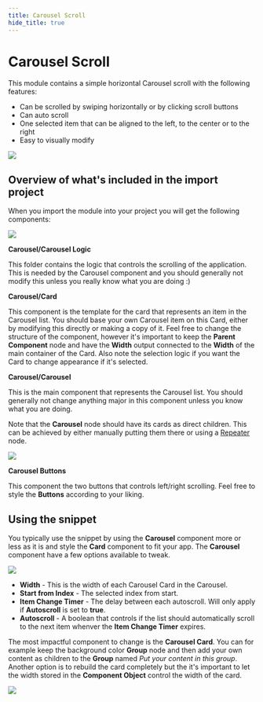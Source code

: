 ```yaml
---
title: Carousel Scroll
hide_title: true
---
```

# Carousel Scroll

This module contains a simple horizontal Carousel scroll with the following features:

-   Can be scrolled by swiping horizontally or by clicking scroll buttons
-   Can auto scroll
-   One selected item that can be aligned to the left, to the center or to the right
-   Easy to visually modify

<div className="ndl-image-with-background">

![](library/modules/carousel-scroll/carousel-1.png)

</div>

## Overview of what's included in the import project

When you import the module into your project you will get the following components:

<div className="ndl-image-with-background">

![](library/modules/carousel-scroll/components.png)

</div>

**Carousel/Carousel Logic**

This folder contains the logic that controls the scrolling of the application. This is needed by the Carousel component and you should generally not modify this unless you really know what you are doing :)

**Carousel/Card**

This component is the template for the card that represents an item in the Carousel list. You should base your own Carousel item on this Card, either by modifying this directly or making a copy of it. Feel free to change the structure of the component, however it's important to keep the **Parent Component** node and have the **Width** output connected to the **Width** of the main container of the Card. Also note the selection logic if you want the Card to change appearance if it's selected.

**Carousel/Carousel**

This is the main component that represents the Carousel list. You should generally not change anything major in this component unless you know what you are doing.

Note that the **Carousel** node should have its cards as direct children. This can be achieved by either manually putting them there or using a [Repeater](/nodes/ui-controls/repeater) node.

<div className="ndl-image-with-background">

![](library/modules/carousel-scroll/carousel-repeater.png)

</div>

**Carousel Buttons**

This component the two buttons that controls left/right scrolling. Feel free to style the **Buttons** according to your liking.

## Using the snippet

You typically use the snippet by using the **Carousel** component more or less as it is and style the **Card** component to fit your app.
The **Carousel** component have a few options available to tweak.

<div className="ndl-image-with-background">

![](library/modules/carousel-scroll/carousel-params.png)

</div>

-   **Width** - This is the width of each Carousel Card in the Carousel.
-   **Start from Index** - The selected index from start.
-   **Item Change Timer** - The delay between each autoscroll. Will only apply if **Autoscroll** is set to **true**.
-   **Autoscroll** - A boolean that controls if the list should automatically scroll to the next item whenver the **Item Change Timer** expires.

The most impactful component to change is the **Carousel Card**. You can for example keep the background color **Group** node and then add your own content as children to the **Group** named _Put your content in this group_. Another option is to rebuild the card completely but the it's important to let the width stored in the **Component Object** control the width of the card.

<div className="ndl-image-with-background l">

![](library/modules/carousel-scroll/carousel-card.png)

</div>
